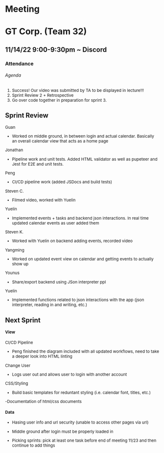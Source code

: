 # Meeting

# GT Corp. (Team 32)

## 11/14/22 9:00-9:30pm ~ Discord

### **Attendance**


###### Agenda

<div style="font-size:10pt;">

  1. Success! Our video was submitted by TA to be displayed in lecture!!!
  2. Sprint Review 2 + Retrospective
  3. Go over code together in preparation for sprint 3.

</div>

## Sprint Review

<div style="font-size:10pt;">
  
  Guan
  - Worked on middle ground, in between login and actual calendar. Basically an overall calendar view that acts as a home page
  
  Jonathan
  - Pipeline work and unit tests. Added HTML validator as well as pupeteer and Jest for E2E and unit tests.
  
  Peng
  - CI/CD pipeline work (added JSDocs and build tests)
  
  Steven C.
  - Filmed video, worked with Yuelin 
  
  Yuelin
  - Implemented events + tasks and backend json interactions. In real time updated calendar events as user added them
  
  Steven K.
  - Worked with Yuelin on backend adding events, recorded video
  
  Yangming
  - Worked on updated event view on calendar and getting events to actually show up

  Younus
  - Share/export backend using JSon interpreter ppl
  
  Yuelin
  - Implemented functions related to json interactions with the app (json interpreter, reading in and writing, etc.)
</div>

## Next Sprint
<div style="font-size:10pt;">
  
  #### View
  CI/CD Pipeline
  - Peng finished the diagram included with all updated workflows, need to take a deeper look into HTML linting
  
  Change User
  - Logs user out and allows user to login with another account
  
  CSS/Styling
  - Build basic templates for reduntant styling (i.e. calendar font, titles, etc.)
  
  -Documentation of html/css documents
  
  #### Data
  - Hasing user info and url security (unable to access other pages via url)
  - Middle ground after login must be properly loaded in

  - Picking sprints: pick at least one task before end of meeting 11/23 and then continue to add things
</div>
